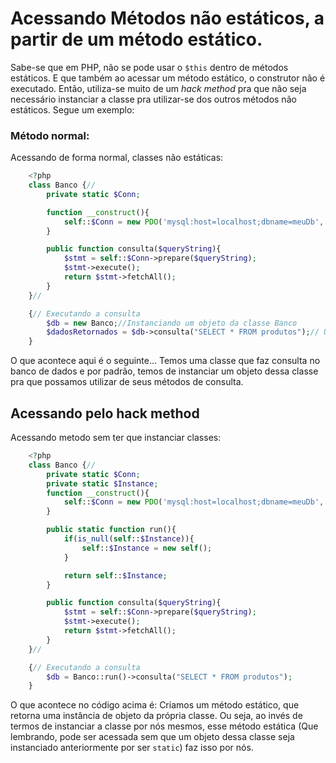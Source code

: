 # Acessando Métodos não estáticos, a partir de um método estático.

Sabe-se que em PHP, não se pode usar o `$this` dentro de métodos estáticos. E que também ao acessar um método estático,
o construtor não é executado.
Então, utiliza-se muito de um _hack method_ pra que não seja necessário instanciar a classe pra utilizar-se dos outros métodos não estáticos. Segue um exemplo:

### Método normal:
Acessando de forma normal, classes não estáticas:

```php
    <?php
    class Banco {//
        private static $Conn;

        function __construct(){
            self::$Conn = new PDO('mysql:host=localhost;dbname=meuDb', 'root', '');
        }

        public function consulta($queryString){
            $stmt = self::$Conn->prepare($queryString);
            $stmt->execute();
            return $stmt->fetchAll();
        }
    }//

    {// Executando a consulta
        $db = new Banco;//Instanciando um objeto da classe Banco
        $dadosRetornados = $db->consulta("SELECT * FROM produtos");// Utilizando o método consulta, a partir do objeto criado.
    }
```
O que acontece aqui é o seguinte... 
Temos uma classe que faz consulta no banco de dados
e por padrão, temos de instanciar um objeto dessa classe
pra que possamos utilizar de seus métodos de consulta.

## Acessando pelo hack method
Acessando metodo sem ter que instanciar classes:

```php
    <?php
    class Banco {//
        private static $Conn;
        private static $Instance;
        function __construct(){
            self::$Conn = new PDO('mysql:host=localhost;dbname=meuDb', 'root', '');
        }

        public static function run(){
            if(is_null(self::$Instance)){
                self::$Instance = new self();
            }

            return self::$Instance;
        }

        public function consulta($queryString){
            $stmt = self::$Conn->prepare($queryString);
            $stmt->execute();
            return $stmt->fetchAll();
        }
    }//

    {// Executando a consulta
        $db = Banco::run()->consulta("SELECT * FROM produtos");
    }
```
O que acontece no código acima é:
Criamos um método estático, que retorna uma instância de objeto
da própria classe. Ou seja, ao invés de termos de instanciar a classe por nós mesmos, esse método estática  (Que lembrando, pode ser acessada sem que um objeto dessa classe seja instanciado anteriormente por ser `static`) faz isso por nós.